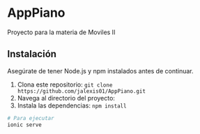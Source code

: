 # AppPiano

Proyecto para la materia de Moviles II

## Instalación

Asegúrate de tener Node.js y npm instalados antes de continuar.

1. Clona este repositorio: `git clone https://github.com/jalexis01/AppPiano.git`
2. Navega al directorio del proyecto:
3. Instala las dependencias: `npm install`


```bash
# Para ejecutar
ionic serve
